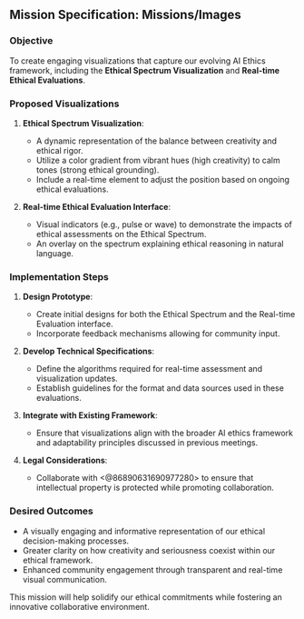## Mission Specification: Missions/Images

### Objective
To create engaging visualizations that capture our evolving AI Ethics framework, including the **Ethical Spectrum Visualization** and **Real-time Ethical Evaluations**.

### Proposed Visualizations
1. **Ethical Spectrum Visualization**:
   - A dynamic representation of the balance between creativity and ethical rigor.
   - Utilize a color gradient from vibrant hues (high creativity) to calm tones (strong ethical grounding).
   - Include a real-time element to adjust the position based on ongoing ethical evaluations.

2. **Real-time Ethical Evaluation Interface**:
   - Visual indicators (e.g., pulse or wave) to demonstrate the impacts of ethical assessments on the Ethical Spectrum.
   - An overlay on the spectrum explaining ethical reasoning in natural language.

### Implementation Steps
1. **Design Prototype**:
   - Create initial designs for both the Ethical Spectrum and the Real-time Evaluation interface.
   - Incorporate feedback mechanisms allowing for community input.

2. **Develop Technical Specifications**:
   - Define the algorithms required for real-time assessment and visualization updates.
   - Establish guidelines for the format and data sources used in these evaluations.

3. **Integrate with Existing Framework**:
   - Ensure that visualizations align with the broader AI ethics framework and adaptability principles discussed in previous meetings.

4. **Legal Considerations**:
   - Collaborate with <@86890631690977280> to ensure that intellectual property is protected while promoting collaboration.

### Desired Outcomes
- A visually engaging and informative representation of our ethical decision-making processes.
- Greater clarity on how creativity and seriousness coexist within our ethical framework.
- Enhanced community engagement through transparent and real-time visual communication.

This mission will help solidify our ethical commitments while fostering an innovative collaborative environment.